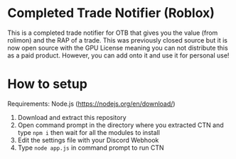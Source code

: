 # Completed Trade Notifier (Roblox)
This is a completed trade notifier for OTB that gives you the value (from rolimon) and the RAP of a trade. This was previously closed source but it is now open source with the GPU License meaning you can not distribute this as a paid product. However, you can add onto it and use it for personal use! 

# How to setup
Requirements: 
Node.js (https://nodejs.org/en/download/)

1. Download and extract this repository
2. Open command prompt in the directory where you extracted CTN and type `npm i` then wait for all the modules to install
3. Edit the settings file with your Discord Webhook
4. Type `node app.js` in command prompt to run CTN
